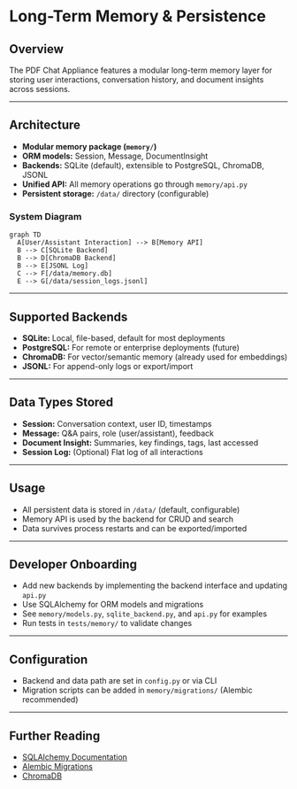 # Long-Term Memory & Persistence

## Overview

The PDF Chat Appliance features a modular long-term memory layer for storing user interactions, conversation history, and document insights across sessions.

---

## Architecture

- **Modular memory package (`memory/`)**
- **ORM models:** Session, Message, DocumentInsight
- **Backends:** SQLite (default), extensible to PostgreSQL, ChromaDB, JSONL
- **Unified API:** All memory operations go through `memory/api.py`
- **Persistent storage:** `/data/` directory (configurable)

### System Diagram

```mermaid
graph TD
  A[User/Assistant Interaction] --> B[Memory API]
  B --> C[SQLite Backend]
  B --> D[ChromaDB Backend]
  B --> E[JSONL Log]
  C --> F[/data/memory.db]
  E --> G[/data/session_logs.jsonl]
```

---

## Supported Backends

- **SQLite:** Local, file-based, default for most deployments
- **PostgreSQL:** For remote or enterprise deployments (future)
- **ChromaDB:** For vector/semantic memory (already used for embeddings)
- **JSONL:** For append-only logs or export/import

---

## Data Types Stored

- **Session:** Conversation context, user ID, timestamps
- **Message:** Q&A pairs, role (user/assistant), feedback
- **Document Insight:** Summaries, key findings, tags, last accessed
- **Session Log:** (Optional) Flat log of all interactions

---

## Usage

- All persistent data is stored in `/data/` (default, configurable)
- Memory API is used by the backend for CRUD and search
- Data survives process restarts and can be exported/imported

---

## Developer Onboarding

- Add new backends by implementing the backend interface and updating `api.py`
- Use SQLAlchemy for ORM models and migrations
- See `memory/models.py`, `sqlite_backend.py`, and `api.py` for examples
- Run tests in `tests/memory/` to validate changes

---

## Configuration

- Backend and data path are set in `config.py` or via CLI
- Migration scripts can be added in `memory/migrations/` (Alembic recommended)

---

## Further Reading

- [SQLAlchemy Documentation](https://docs.sqlalchemy.org/)
- [Alembic Migrations](https://alembic.sqlalchemy.org/)
- [ChromaDB](https://www.trychroma.com/)

